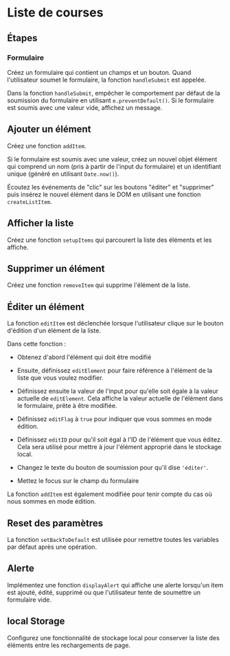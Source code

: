 # Liste de courses

## Étapes

### Formulaire

Créez un formulaire qui contient un champs et un bouton. Quand l'utilisateur soumet le formulaire, la fonction `handleSubmit` est appelée.

Dans la fonction `handleSubmit`, empêcher le comportement par défaut de la soumission du formulaire en utilisant `e.preventDefault()`. Si le formulaire est soumis avec une valeur vide, affichez un message.

## Ajouter un élément

Créez une fonction `addItem`.

Si le formulaire est soumis avec une valeur, créez un nouvel objet élément qui comprend un nom (pris à partir de l'input du formulaire) et un identifiant unique (généré en utilisant `Date.now()`).

Écoutez les événements de "clic" sur les boutons "éditer" et "supprimer" puis insérez le nouvel élément dans le DOM en utilisant une fonction `createListItem`.

## Afficher la liste

Créez une fonction `setupItems` qui parcourert la liste des éléments et les affiche.

## Supprimer un élément

Créez une fonction `removeItem` qui supprime l'élément de la liste.

## Éditer un élément

La fonction `editItem` est déclenchée lorsque l'utilisateur clique sur le bouton d'édition d'un élément de la liste.

Dans cette fonction :

- Obtenez d'abord l'élément qui doit être modifié

- Ensuite, définissez `editElement` pour faire référence à l'élément de la liste que vous voulez modifier.

- Définissez ensuite la valeur de l'input pour qu'elle soit égale à la valeur actuelle de `editElement`. Cela affiche la valeur actuelle de l'élément dans le formulaire, prête à être modifiée.

- Définissez `editFlag` à `true` pour indiquer que vous sommes en mode édition.

- Définissez `editID` pour qu'il soit égal à l'ID de l'élément que vous éditez. Cela sera utilisé pour mettre à jour l'élément approprié dans le stockage local.

- Changez le texte du bouton de soumission pour qu'il dise `'éditer'`.

- Mettez le focus sur le champ du formulaire

La fonction `addItem` est également modifiée pour tenir compte du cas où nous sommes en mode édition.

## Reset des paramètres

La fonction `setBackToDefault` est utilisée pour remettre toutes les variables par défaut après une opération.

## Alerte

Implémentez une fonction `displayAlert` qui affiche une alerte lorsqu'un item est ajouté, édité, supprimé ou que l'utilisateur tente de soumettre un formulaire vide.

## local Storage

Configurez une fonctionnalité de stockage local pour conserver la liste des éléments entre les rechargements de page.
